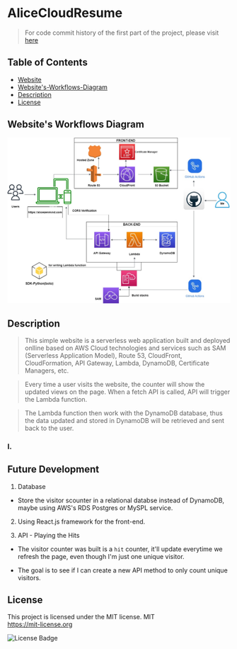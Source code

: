 # AliceCloudResume

> For code commit history of the first part of the project, please visit [here](https://github.com/thutuephan/TheCloudResumeChallenge)

## Table of Contents

- [Website](https://alicezenmind.com/)
- [Website's-Workflows-Diagram](#websites-workflows-diagram)
- [Description](#)
- [License](#license)

## Website's Workflows Diagram

![AWS-workflows-diagram-part-1](https://github.com/thutuephan/AliceCloudResume/blob/main/src/images/AWS-website-diagram.jpg)


## Description

> This simple website is a serverless web application built and deployed onlline based on AWS Cloud technologies and services such as SAM (Serverless Application Model), Route 53, CloudFront, CloudFormation, API Gateway, Lambda, DynamoDB, Certificate Managers, etc.
    
> Every time a user visits the website, the counter will show the updated views on the page. When a fetch API is called, API  will trigger the Lambda function. 

> The Lambda function then work with the DynamoDB database, thus the data updated and stored in DynamoDB will be retrieved and sent back to the user. 


### I. 

## Future Development

1. Database

- Store the visitor scounter in a relational databse instead of DynamoDB, maybe using AWS's RDS Postgres or MySPL service.

2. Using React.js framework for the front-end.

3. API - Playing the Hits

- The visitor counter was built is a `hit` counter, it'll update everytime we refresh the page, even though I'm just one unique visitor.

- The goal is to see if I can create a new API method to only count unique visitors.

## License 

This project is licensed under the MIT license.
  MIT
  <br>
  https://mit-license.org


![License Badge](https://img.shields.io/badge/license-MIT-blue.svg)